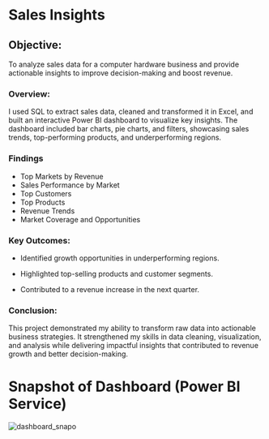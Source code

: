 # Sales Insights

## Objective:


To analyze sales data for a computer hardware business and provide actionable insights to improve decision-making and boost revenue.

### Overview:
I used SQL to extract sales data, cleaned and transformed it in Excel, and built an interactive Power BI dashboard to visualize key insights. The dashboard included bar charts, pie charts, and filters, showcasing sales trends, top-performing products, and underperforming regions.

### Findings 

- Top Markets by Revenue
- Sales Performance by Market
- Top Customers
- Top Products
- Revenue Trends
- Market Coverage and Opportunities

### Key Outcomes:

- Identified growth opportunities in underperforming regions.

- Highlighted top-selling products and customer segments.

- Contributed to a revenue increase in the next quarter.

### Conclusion:
This project demonstrated my ability to transform raw data into actionable business strategies. It strengthened my skills in data cleaning, visualization, and analysis while delivering impactful insights that contributed to revenue growth and better decision-making.


# Snapshot of Dashboard (Power BI Service)

![dashboard_snapo](https://github.com/user-attachments/assets/9cb54e91-9b6c-4ee7-baef-85b3849af95b)
